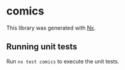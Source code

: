 # comics

This library was generated with [Nx](https://nx.dev).

## Running unit tests

Run `nx test comics` to execute the unit tests.
